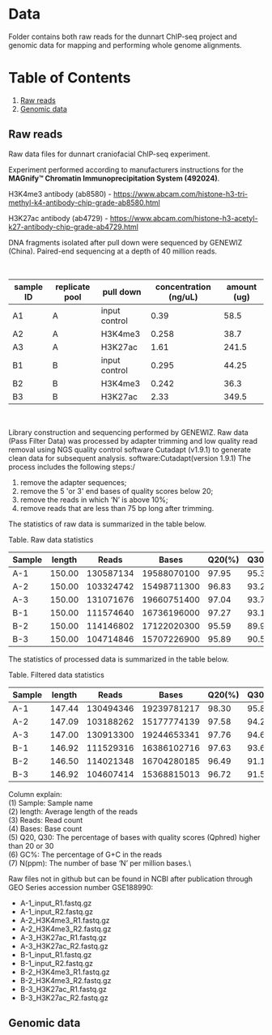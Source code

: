 # Data
Folder contains both raw reads for the dunnart ChIP-seq project and genomic data for mapping and performing whole genome alignments.

# Table of Contents
1. [Raw reads](#raw-reads)
2. [Genomic data](#genomic-data)

## Raw reads
Raw data files for dunnart craniofacial ChIP-seq experiment.

Experiment performed according to manufacturers instructions for the __MAGnify™ Chromatin Immunoprecipitation System (492024)__.

H3K4me3 antibody (ab8580) - https://www.abcam.com/histone-h3-tri-methyl-k4-antibody-chip-grade-ab8580.html

H3K27ac antibody (ab4729) - https://www.abcam.com/histone-h3-acetyl-k27-antibody-chip-grade-ab4729.html

DNA fragments isolated after pull down were sequenced by GENEWIZ (China). Paired-end sequencing at a depth of 40 million reads.

</br>

sample ID | replicate pool  | pull down        | concentration (ng/uL)| amount (ug) |
----------|-----------------|------------------|----------------------|-------------|
  A1      | A               | input control    | 0.39                 | 58.5        |
  A2      | A               | H3K4me3          | 0.258                | 38.7        |
  A3      | A               | H3K27ac          | 1.61                 | 241.5       |
  B1      | B               | input control    | 0.295                | 44.25       |
  B2      | B               | H3K4me3          | 0.242                | 36.3        |
  B3      | B               | H3K27ac          | 2.33                 | 349.5       |

</br>

Library construction and sequencing performed by GENEWIZ.
Raw data (Pass Filter Data) was processed by adapter trimming and low quality read removal using NGS quality control software Cutadapt (v1.9.1) to generate clean data for subsequent analysis. software:Cutadapt(version 1.9.1) The process includes the following steps:/
1. remove the adapter sequences;
2. remove the 5 'or 3' end bases of quality scores below 20;
3. remove the reads in which ‘N’ is above 10%;
4. remove reads that are less than 75 bp long after trimming.


The statistics of raw data is summarized in the table below.

Table. Raw data statistics

| Sample | length | Reads     | Bases       | Q20(%) | Q30(%) | GC(%) | N(ppm) |
|--------|--------|-----------|-------------|--------|--------|-------|--------|
| A-1    | 150.00 | 130587134 | 19588070100 | 97.95  | 95.35  | 36.18 | 1.79   |
| A-2    | 150.00 | 103324742 | 15498711300 | 96.83  | 93.28  | 51.24 | 1.65   |
| A-3    | 150.00 | 131071676 | 19660751400 | 97.04  | 93.71  | 50.57 | 1.67   |
| B-1    | 150.00 | 111574640 | 16736196000 | 97.27  | 93.12  | 36.35 | 0.94   |
| B-2    | 150.00 | 114146802 | 17122020300 | 95.59  | 89.93  | 52.60 | 0.90   |
| B-3    | 150.00 | 104714846 | 15707226900 | 95.89  | 90.50  | 50.02 | 0.88   |


The statistics of processed data is summarized in the table below.

Table. Filtered data statistics

| Sample | length | Reads     | Bases       | Q20(%) | Q30(%) | GC(%) | N(ppm) |
|--------|--------|-----------|-------------|--------|--------|-------|--------|
| A-1    | 147.44 | 130494346 | 19239781217 | 98.30  | 95.83  | 36.06 | 1.55   |
| A-2    | 147.09 | 103188262 | 15177774139 | 97.58  | 94.25  | 51.19 | 1.41   |
| A-3    | 147.00 | 130913300 | 19244653341 | 97.76  | 94.65  | 50.54 | 1.44   |
| B-1    | 146.92 | 111529316 | 16386102716 | 97.63  | 93.63  | 36.16 | 0.82   |
| B-2    | 146.50 | 114021348 | 16704280185 | 96.49  | 91.10  | 52.51 | 0.77   |
| B-3    | 146.92 | 104607414 | 15368815013 | 96.72  | 91.59  | 49.94 | 0.77   |


Column explain:\
(1) Sample: Sample name\
(2) length: Average length of the reads\
(3) Reads: Read count\
(4) Bases: Base count\
(5) Q20, Q30: The percentage of bases with quality scores (Qphred) higher than 20 or 30\
(6) GC%: The percentage of G+C in the reads\
(7) N(ppm): The number of base ‘N’ per million bases.\

Raw files not in github but can be found in NCBI after publication through GEO Series accession number GSE188990: 
- A-1_input_R1.fastq.gz
- A-1_input_R2.fastq.gz
- A-2_H3K4me3_R1.fastq.gz
- A-2_H3K4me3_R2.fastq.gz
- A-3_H3K27ac_R1.fastq.gz
- A-3_H3K27ac_R2.fastq.gz
- B-1_input_R1.fastq.gz
- B-1_input_R2.fastq.gz
- B-2_H3K4me3_R1.fastq.gz
- B-2_H3K4me3_R2.fastq.gz
- B-3_H3K27ac_R1.fastq.gz
- B-3_H3K27ac_R2.fastq.gz

## Genomic data

